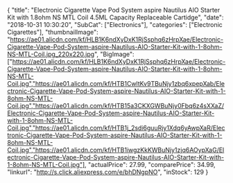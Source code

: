 {
	"title": "Electronic Cigarette Vape Pod System aspire Nautilus AIO Starter Kit with 1.8ohm NS MTL Coil 4.5ML Capacity Replaceable Cartidge",
	"date": "2018-10-31 10:30:20",
	"SubCat": ["Electronics"],
	"categories": ["Electronic Cigarettes"],
	"thumbnailImage": "https://ae01.alicdn.com/kf/HLB1K6ndXyDxK1RjSsphq6zHrpXae/Electronic-Cigarette-Vape-Pod-System-aspire-Nautilus-AIO-Starter-Kit-with-1-8ohm-NS-MTL-Coil.jpg_220x220.jpg",
	"BigImage": ["https://ae01.alicdn.com/kf/HLB1K6ndXyDxK1RjSsphq6zHrpXae/Electronic-Cigarette-Vape-Pod-System-aspire-Nautilus-AIO-Starter-Kit-with-1-8ohm-NS-MTL-Coil.jpg","https://ae01.alicdn.com/kf/HTB1CwltKv9TBuNjy1zbq6xpepXab/Electronic-Cigarette-Vape-Pod-System-aspire-Nautilus-AIO-Starter-Kit-with-1-8ohm-NS-MTL-Coil.jpg","https://ae01.alicdn.com/kf/HTB15a3CKXGWBuNjy0Fbq6z4sXXaZ/Electronic-Cigarette-Vape-Pod-System-aspire-Nautilus-AIO-Starter-Kit-with-1-8ohm-NS-MTL-Coil.jpg","https://ae01.alicdn.com/kf/HTB1j_2sdi6guuRjy1Xdq6yAwpXaR/Electronic-Cigarette-Vape-Pod-System-aspire-Nautilus-AIO-Starter-Kit-with-1-8ohm-NS-MTL-Coil.jpg","https://ae01.alicdn.com/kf/HTB1iwgzKkKWBuNjy1zjq6AOypXaG/Electronic-Cigarette-Vape-Pod-System-aspire-Nautilus-AIO-Starter-Kit-with-1-8ohm-NS-MTL-Coil.jpg"],
	"actualPrice": 27.99,
	"comparePrice": 34.99,
	"linkurl": "http://s.click.aliexpress.com/e/bhDNgpNO",
	"inStock": 129
}
